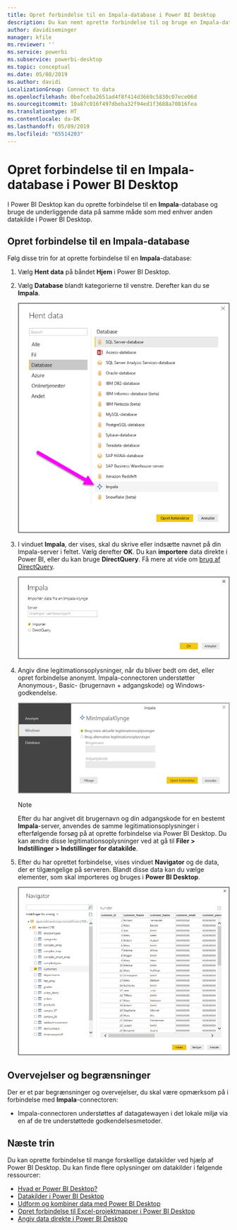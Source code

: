 ```yaml
---
title: Opret forbindelse til en Impala-database i Power BI Desktop
description: Du kan nemt oprette forbindelse til og bruge en Impala-database i Power BI Desktop
author: davidiseminger
manager: kfile
ms.reviewer: ''
ms.service: powerbi
ms.subservice: powerbi-desktop
ms.topic: conceptual
ms.date: 05/08/2019
ms.author: davidi
LocalizationGroup: Connect to data
ms.openlocfilehash: 0befceba2651ad4f8f414d3669c5830c07ece06d
ms.sourcegitcommit: 10a87c016f497dbeba32f94ed1f3688a70816fea
ms.translationtype: HT
ms.contentlocale: da-DK
ms.lasthandoff: 05/09/2019
ms.locfileid: "65514203"
---
```

# <a name="connect-to-an-impala-database-in-power-bi-desktop"></a>Opret forbindelse til en Impala-database i Power BI Desktop
I Power BI Desktop kan du oprette forbindelse til en **Impala**-database og bruge de underliggende data på samme måde som med enhver anden datakilde i Power BI Desktop.

## <a name="connect-to-an-impala-database"></a>Opret forbindelse til en Impala-database
Følg disse trin for at oprette forbindelse til en **Impala**-database: 

1. Vælg **Hent data** på båndet **Hjem** i Power BI Desktop. 

2. Vælg **Database** blandt kategorierne til venstre. Derefter kan du se **Impala**.

    ![Hent data](media/desktop-connect-impala/connect_impala_2.png)

3. I vinduet **Impala**, der vises, skal du skrive eller indsætte navnet på din Impala-server i feltet. Vælg derefter **OK**. Du kan **importere** data direkte i Power BI, eller du kan bruge **DirectQuery**. Få mere at vide om [brug af DirectQuery](desktop-use-directquery.md).

    ![Impala-vindue](media/desktop-connect-impala/connect_impala_3a.png)

4. Angiv dine legitimationsoplysninger, når du bliver bedt om det, eller opret forbindelse anonymt. Impala-connectoren understøtter Anonymous-, Basic- (brugernavn + adgangskode) og Windows-godkendelse.

    ![Impala-connector](media/desktop-connect-impala/connect_impala_4.png)

    > [!NOTE]
    > Efter du har angivet dit brugernavn og din adgangskode for en bestemt **Impala**-server, anvendes de samme legitimationsoplysninger i efterfølgende forsøg på at oprette forbindelse via Power BI Desktop. Du kan ændre disse legitimationsoplysninger ved at gå til **Filer > Indstillinger > Indstillinger for datakilde**.


5. Efter du har oprettet forbindelse, vises vinduet **Navigator** og de data, der er tilgængelige på serveren. Blandt disse data kan du vælge elementer, som skal importeres og bruges i **Power BI Desktop**.

    ![Vinduet Navigator](media/desktop-connect-impala/connect_impala_5.png)

## <a name="considerations-and-limitations"></a>Overvejelser og begrænsninger
Der er et par begrænsninger og overvejelser, du skal være opmærksom på i forbindelse med **Impala**-connectoren:

* Impala-connectoren understøttes af datagatewayen i det lokale miljø via en af de tre understøttede godkendelsesmetoder.

## <a name="next-steps"></a>Næste trin
Du kan oprette forbindelse til mange forskellige datakilder ved hjælp af Power BI Desktop. Du kan finde flere oplysninger om datakilder i følgende ressourcer:

* [Hvad er Power BI Desktop?](desktop-what-is-desktop.md)
* [Datakilder i Power BI Desktop](desktop-data-sources.md)
* [Udform og kombiner data med Power BI Desktop](desktop-shape-and-combine-data.md)
* [Opret forbindelse til Excel-projektmapper i Power BI Desktop](desktop-connect-excel.md)   
* [Angiv data direkte i Power BI Desktop](desktop-enter-data-directly-into-desktop.md)   

